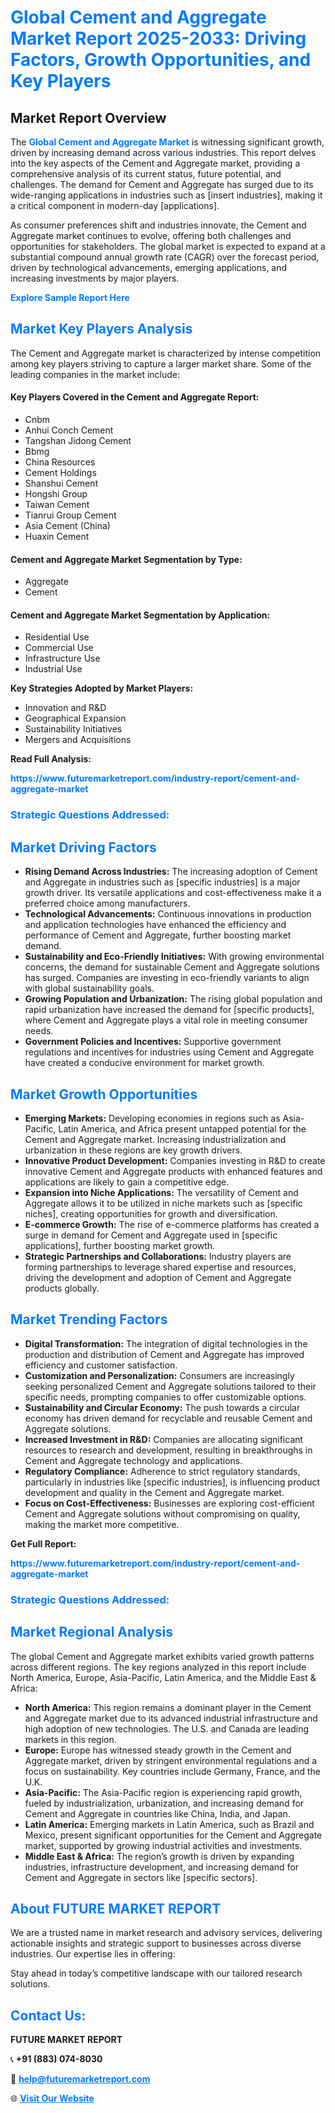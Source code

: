 <h1 style="color: #007BFF;">Global Cement and Aggregate Market Report 2025-2033: Driving Factors, Growth Opportunities, and Key Players</h1>

<section id="overview">
<h2>Market Report Overview</h2>
<p>The <a href="https://www.futuremarketreport.com/industry-report/cement-and-aggregate-market" style="color: #007BFF; text-decoration: none;"><strong>Global Cement and Aggregate Market</strong></a> is witnessing significant growth, driven by increasing demand across various industries. This report delves into the key aspects of the Cement and Aggregate market, providing a comprehensive analysis of its current status, future potential, and challenges. The demand for Cement and Aggregate has surged due to its wide-ranging applications in industries such as [insert industries], making it a critical component in modern-day [applications].</p>
<p>As consumer preferences shift and industries innovate, the Cement and Aggregate market continues to evolve, offering both challenges and opportunities for stakeholders. The global market is expected to expand at a substantial compound annual growth rate (CAGR) over the forecast period, driven by technological advancements, emerging applications, and increasing investments by major players.</p>
</section>

<section id="overview">
<p><a href="https://www.futuremarketreport.com/request-sample/reportId=30910" style="color: #007BFF; text-decoration: none;"><strong>Explore Sample Report Here</strong></a></p>
</section>

<section id="key-players">
<h2 style="color: #007BFF;">Market Key Players Analysis</h2>
<p>The Cement and Aggregate market is characterized by intense competition among key players striving to capture a larger market share. Some of the leading companies in the market include:</p>
<h4>Key Players Covered in the Cement and Aggregate Report:</h4>
<ul><li>Cnbm</li><li>Anhui Conch Cement</li><li>Tangshan Jidong Cement</li><li>Bbmg</li><li>China Resources</li><li>Cement Holdings</li><li>Shanshui Cement</li><li>Hongshi Group</li><li>Taiwan Cement</li><li>Tianrui Group Cement</li><li>Asia Cement (China)</li><li>Huaxin Cement</li></ul>
<h4>Cement and Aggregate Market Segmentation by Type:</h4>
<ul><li>Aggregate</li><li>Cement</li></ul>

<h4>Cement and Aggregate Market Segmentation by Application:</h4>
<ul><li>Residential Use</li><li>Commercial Use</li><li>Infrastructure Use</li><li>Industrial Use</li></ul>
<p><strong>Key Strategies Adopted by Market Players:</strong></p>
<ul>
<li>Innovation and R&D</li>
<li>Geographical Expansion</li>
<li>Sustainability Initiatives</li>
<li>Mergers and Acquisitions</li>
</ul>
</section>

<section>
<p><strong>Read Full Analysis: </strong></p><a href="https://www.futuremarketreport.com/industry-report/cement-and-aggregate-market" style="color: #007BFF; text-decoration: none;"><strong>https://www.futuremarketreport.com/industry-report/cement-and-aggregate-market</strong></a>
<h3 style="color: #007BFF;">Strategic Questions Addressed:</h3>
</section>

<section id="driving-factors">
<h2 style="color: #007BFF;">Market Driving Factors</h2>
<ul>
<li><strong>Rising Demand Across Industries:</strong> The increasing adoption of Cement and Aggregate in industries such as [specific industries] is a major growth driver. Its versatile applications and cost-effectiveness make it a preferred choice among manufacturers.</li>
<li><strong>Technological Advancements:</strong> Continuous innovations in production and application technologies have enhanced the efficiency and performance of Cement and Aggregate, further boosting market demand.</li>
<li><strong>Sustainability and Eco-Friendly Initiatives:</strong> With growing environmental concerns, the demand for sustainable Cement and Aggregate solutions has surged. Companies are investing in eco-friendly variants to align with global sustainability goals.</li>
<li><strong>Growing Population and Urbanization:</strong> The rising global population and rapid urbanization have increased the demand for [specific products], where Cement and Aggregate plays a vital role in meeting consumer needs.</li>
<li><strong>Government Policies and Incentives:</strong> Supportive government regulations and incentives for industries using Cement and Aggregate have created a conducive environment for market growth.</li>
</ul>
</section>

<section id="growth-opportunities">
<h2 style="color: #007BFF;">Market Growth Opportunities</h2>
<ul>
<li><strong>Emerging Markets:</strong> Developing economies in regions such as Asia-Pacific, Latin America, and Africa present untapped potential for the Cement and Aggregate market. Increasing industrialization and urbanization in these regions are key growth drivers.</li>
<li><strong>Innovative Product Development:</strong> Companies investing in R&D to create innovative Cement and Aggregate products with enhanced features and applications are likely to gain a competitive edge.</li>
<li><strong>Expansion into Niche Applications:</strong> The versatility of Cement and Aggregate allows it to be utilized in niche markets such as [specific niches], creating opportunities for growth and diversification.</li>
<li><strong>E-commerce Growth:</strong> The rise of e-commerce platforms has created a surge in demand for Cement and Aggregate used in [specific applications], further boosting market growth.</li>
<li><strong>Strategic Partnerships and Collaborations:</strong> Industry players are forming partnerships to leverage shared expertise and resources, driving the development and adoption of Cement and Aggregate products globally.</li>
</ul>
</section>

<section id="trending-factors">
<h2 style="color: #007BFF;">Market Trending Factors</h2>
<ul>
<li><strong>Digital Transformation:</strong> The integration of digital technologies in the production and distribution of Cement and Aggregate has improved efficiency and customer satisfaction.</li>
<li><strong>Customization and Personalization:</strong> Consumers are increasingly seeking personalized Cement and Aggregate solutions tailored to their specific needs, prompting companies to offer customizable options.</li>
<li><strong>Sustainability and Circular Economy:</strong> The push towards a circular economy has driven demand for recyclable and reusable Cement and Aggregate solutions.</li>
<li><strong>Increased Investment in R&D:</strong> Companies are allocating significant resources to research and development, resulting in breakthroughs in Cement and Aggregate technology and applications.</li>
<li><strong>Regulatory Compliance:</strong> Adherence to strict regulatory standards, particularly in industries like [specific industries], is influencing product development and quality in the Cement and Aggregate market.</li>
<li><strong>Focus on Cost-Effectiveness:</strong> Businesses are exploring cost-efficient Cement and Aggregate solutions without compromising on quality, making the market more competitive.</li>
</ul>
</section>

<section>
<p><strong>Get Full Report: </strong></p><a href="https://www.futuremarketreport.com/industry-report/cement-and-aggregate-market" style="color: #007BFF; text-decoration: none;"><strong>https://www.futuremarketreport.com/industry-report/cement-and-aggregate-market</strong></a>
<h3 style="color: #007BFF;">Strategic Questions Addressed:</h3>
</section>


<section id="regional-analysis">
<h2 style="color: #007BFF;">Market Regional Analysis</h2>
<p>The global Cement and Aggregate market exhibits varied growth patterns across different regions. The key regions analyzed in this report include North America, Europe, Asia-Pacific, Latin America, and the Middle East & Africa:</p>
<ul>
<li><strong>North America:</strong> This region remains a dominant player in the Cement and Aggregate market due to its advanced industrial infrastructure and high adoption of new technologies. The U.S. and Canada are leading markets in this region.</li>
<li><strong>Europe:</strong> Europe has witnessed steady growth in the Cement and Aggregate market, driven by stringent environmental regulations and a focus on sustainability. Key countries include Germany, France, and the U.K.</li>
<li><strong>Asia-Pacific:</strong> The Asia-Pacific region is experiencing rapid growth, fueled by industrialization, urbanization, and increasing demand for Cement and Aggregate in countries like China, India, and Japan.</li>
<li><strong>Latin America:</strong> Emerging markets in Latin America, such as Brazil and Mexico, present significant opportunities for the Cement and Aggregate market, supported by growing industrial activities and investments.</li>
<li><strong>Middle East & Africa:</strong> The region’s growth is driven by expanding industries, infrastructure development, and increasing demand for Cement and Aggregate in sectors like [specific sectors].</li>
</ul>
</section>

<footer>
<h2 style="color: #007BFF;">About FUTURE MARKET REPORT</h2>
<p>We are a trusted name in market research and advisory services, delivering actionable insights and strategic support to businesses across diverse industries. Our expertise lies in offering:</p>

<p>Stay ahead in today’s competitive landscape with our tailored research solutions.</p>

<h2 style="color: #007BFF;">Contact Us:</h2>
<p><strong>FUTURE MARKET REPORT</strong></p>
<p>📞 <strong>+91 (883) 074-8030</strong></p>
<p>📧 <strong><a href="mailto:help@futuremarketreport.com" style="color: #007BFF;">help@futuremarketreport.com</a></strong></p>
<p>🌐 <strong><a href="https://www.futuremarketreport.com/" style="color: #007BFF;">Visit Our Website</a></strong></p>
</footer>